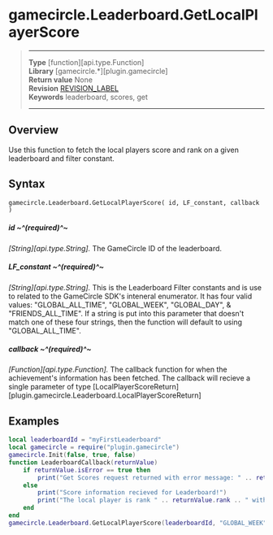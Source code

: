 # gamecircle.Leaderboard.GetLocalPlayerScore

> --------------------- ------------------------------------------------------------------------------------------
> __Type__              [function][api.type.Function]  
> __Library__           [gamecircle.*][plugin.gamecircle]  
> __Return value__      None  
> __Revision__          [REVISION_LABEL](REVISION_URL)  
> __Keywords__          leaderboard, scores, get          
> --------------------- ------------------------------------------------------------------------------------------


## Overview
Use this function to fetch the local players score and rank on a given leaderboard and filter constant. 

## Syntax

	gamecircle.Leaderboard.GetLocalPlayerScore( id, LF_constant, callback )


##### id ~^(required)^~
_[String][api.type.String]._ The GameCircle ID of the leaderboard.

##### LF_constant ~^(required)^~
_[String][api.type.String]._ This is the Leaderboard Filter constants and is use to related to the GameCircle SDK's inteneral enumerator. It has four valid values: "GLOBAL\_ALL\_TIME", "GLOBAL\_WEEK", "GLOBAL\_DAY", & "FRIENDS\_ALL\_TIME". If a string is put into this parameter that doesn't match one of these four strings, then the function will default to using "GLOBAL\_ALL\_TIME".

##### callback ~^(required)^~
_[Function][api.type.Function]._ The callback function for when the achievement's information has been fetched. The callback will recieve a single parameter of type [LocalPlayerScoreReturn][plugin.gamecircle.Leaderboard.LocalPlayerScoreReturn]




## Examples

``````lua  
local leaderboardId = "myFirstLeaderboard"  
local gamecircle = require("plugin.gamecircle")  
gamecircle.Init(false, true, false)  
function LeaderboardCallback(returnValue)  
	if returnValue.isError == true then  
		print("Get Scores request returned with error message: " .. returnValue.errorMessage)  
	else  
		print("Score information recieved for Leaderboard!")  
		print("The local player is rank " .. returnValue.rank .. " with a score of " .. returnValue.score .. ".")  
	end  
end  
gamecircle.Leaderboard.GetLocalPlayerScore(leaderboardId, "GLOBAL_WEEK", LeaderboardCallback)  
``````